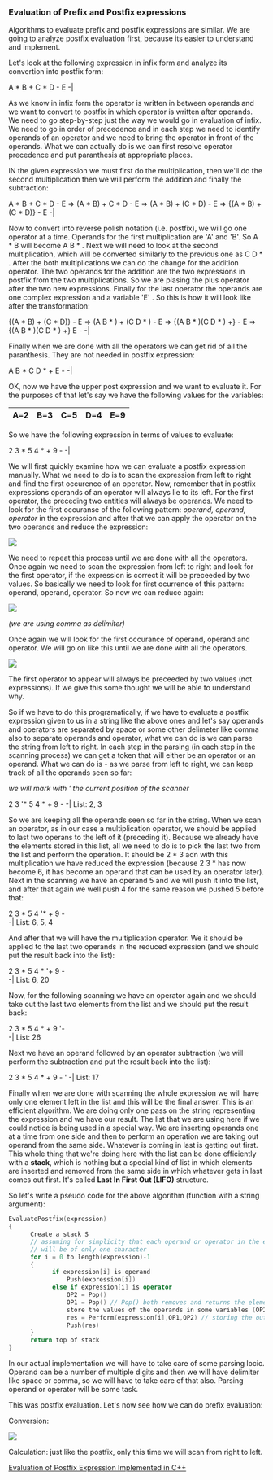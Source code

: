 ### Evaluation of Prefix and Postfix expressions

Algorithms to evaluate prefix and postfix expressions are similar. We are going to analyze postfix evaluation first, because its easier to understand and implement. 

Let's look at the following expression in infix form and analyze its convertion into postfix form:

A * B + C * D - E
-|

As we know in infix form the operator is written in between operands and we want to convert to postfix in which operator is written after operands. We need to go step-by-step just the way we would go in evaluation of infix. We need to go in order of precedence and in each step we need to identify operands of an operator and we need to bring the operator in front of the operands. What we can actually do is we can first resolve operator precedence and put paranthesis at appropriate places. 

IN the given expression we must first do the multiplication, then we'll do the second multiplication then we will perform the addition and finally the subtraction:

A * B + C * D - E ⇒ (A * B) + C * D - E ⇒ (A * B) + (C * D) - E ⇒ {(A * B) + (C * D)} - E
-|

Now to convert into reverse polish notation (i.e. postfix), we will go one operator at a time. Operands for the first multiplication are 'A' and 'B'. So A * B will become A B * . Next we will need to look at the second multiplication, which will be converted similarly to the previous one as C D * . After the both multiplications we can do the change for the addition operator. The two operands for the addition are the two expressions in postfix from the two multiplications. So we are plasing the plus operator after the two new expressions. Finally for the last operator the operands are one complex expression and a variable 'E' . So this is how it will look like after the transformation:

{(A * B) + (C * D)} - E ⇒ (A B * ) + (C D * ) - E ⇒ {(A B * )(C D * ) +} - E ⇒ {(A B * )(C D * ) +} E - 
-|

Finally when we are done with all the operators we can get rid of all the paranthesis. They are not needed in postfix expression:

A B * C D * + E -
-|

OK, now we have the upper post expression and we want to evaluate it. For the purposes of that let's say we have the following values for the variables:

A=2|B=3|C=5|D=4|E=9
-|-|-|-|-

So we have the following expression in terms of values to evaluate:

2 3 * 5 4 * + 9 -
-|

We will first quickly examine how we can evaluate a postfix expression manually. What we need to do is to scan the expression from left to right and find the first occurence of an operator. Now, remember that in postfix expressions operands of an operator will always lie to its left. For the first operator, the preceding two entities will always be operands. We need to look for the first occuranse of the following pattern: *operand, operand, operator* in the expression and after that we can apply the operator on the two operands and reduce the expression:

<img src="https://latex.codecogs.com/svg.latex?\Large&space;<op1><op2><operator>:2,3*5,4*+9-\Rightarrow{6,5,4*+9-}">
  
We need to repeat this process until we are done with all the operators. Once again we need to scan the expression from left to right and look for the first operator, if the expression is correct it will be preceeded by two values. So basically we need to look for first ocurrence of this pattern: operand, operand, operator. So now we can reduce again:

<img src="https://latex.codecogs.com/svg.latex?\Large&space;<op1><op2><operator>:2,3*5,4*+9-\Rightarrow{6,5,4*+9-}\Rightarrow{6,20+9-}"> 

*(we are using comma as delimiter)*

Once again we will look for the first occurance of operand, operand and operator. We will go on like this until we are done with all the operators.

<img src="https://latex.codecogs.com/svg.latex?\Large&space;<op1><op2><operator>:2,3*5,4*+9-\Rightarrow{6,5,4*+9-}\Rightarrow{6,20+9-}\Rightarrow{26,9-}\Rightarrow{17}">

Тhe first operator to appear will always be preceeded by two values (not expressions). If we give this some thought we will be able to understand why. 

So if we have to do this programatically, if we have to evaluate a postfix expression given to us in a string like the above ones and let's say operands and operators are separated by space or some other delimeter like comma also to separate operands and operator, what we can do is we can parse the string from left to right. In each step in the parsing (in each step in the scanning process) we can get a token that will either be an operator or an operand. What we can do is - as we parse from left to right, we can keep track of all the operands seen so far:

*we will mark with ' the current position of the scanner*

2 3 '* 5 4 * + 9 - 
-|
List: 2, 3

So we are keeping all the operands seen so far in the string. When we scan an operator, as in our case a multiplication operator, we should be applied to last two operans to the left of it (preceding it). Because we already have the elements stored in this list, all we need to do is to pick the last two from the list and perform the operation. It should be 2 * 3 adn with this multiplication we have reduced the expression (because 2 3 * has now become 6, it has become an operand that can be used by an operator later). Next in the scanning we have an operand 5 and we will push it into the list, and after that again we well push 4 for the same reason we pushed 5 before that:

2 3 * 5 4 '* + 9 -  
-|
List: 6, 5, 4

And after that we will have the multiplication operator. We it should be applied to the last two operands in the reduced expression (and we should put the result back into the list):

2 3 * 5 4 * '+ 9 -   
-|
List: 6, 20

Now, for the following scanning we have an operator again and we should take out the last two elements from the list and we should put the result back:

2 3 * 5 4 * + 9 '-  
-|
List: 26

Next we have an operand followed by an operator subtraction (we will perform the subtraction and put the result back into the list):

2 3 * 5 4 * + 9 - ' 
-|
List: 17

Finally when we are done with scanning the whole expression we will have only one element left in the list and this will be the final answer. This is an efficient algorithm. We are doing only one pass on the string representing the expression and we have our result. The list that we are using here if we could notice is being used in a special way. We are inserting operands one at a time from one side and then to perform an operation we are taking out operand from the same side. Whatever is coming in last is getting out first. This whole thing that we're doing here with the list can be done efficiently with a **stack**, which is nothing but a special kind of list in which elements are inserted and removed from the same side in which whatever gets in last comes out first. It's called **Last In First Out (LIFO)** structure. 

So let's write a pseudo code for the above algorithm (function with a string argument):

```cpp
EvaluatePostfix(expression)
{
      Create a stack S
      // assuming for simplicity that each operand or operator in the expression 
      // will be of only one character
      for i = 0 to length(expression)-1
      {
            if expression[i] is operand
                Push(expression[i])
            else if expression[i] is operator
                OP2 = Pop()
                OP1 = Pop() // Pop() both removes and returns the element from the stack
                store the values of the operands in some variables (OP2 and OP1 in our case)
                res = Perform(expression[i],OP1,OP2) // storing the output in a variable res
                Push(res)
      }  
      return top of stack
}
```
In our actual implementation we will have to take care of some parsing locic. Operand can be a number of multiple digits and then we will have delimiter like space or comma, so we will have to take care of that also. Parsing operand or operator will be some task.

This was postfix evaluation. Let's now see how we can do prefix evaluation:

Conversion:

<img src="https://latex.codecogs.com/svg.latex?\Large&space;<op1><operator><op2>:2*3+5*4-9\Rightarrow{\{(2*3)+(5*4)\}-9}\Rightarrow{\{(*23)+(*54)\}-9}\Rightarrow{\{(*23)(*54)\}-9}\Rightarrow{-\{(*23)(*54)\}9}\Rightarrow{-+*23*549}"> 

Calculation: just like the postfix, only this time we will scan from right to left.

[Evaluation of Postfix Expression Implemented in C++](https://github.com/andy489/Data_Structures_and_Algorithms_CPP/blob/master/Evaluation%20Of%20Postfix%20exp.cpp)
